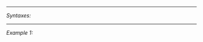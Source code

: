 


---
*Syntaxes:*

<!-- [] call `BIN_fnc_getAISquadID` -->

---
*Example 1:*

<!-- 
```sqf
[] call BIN_fnc_getAISquadID;
``` -->